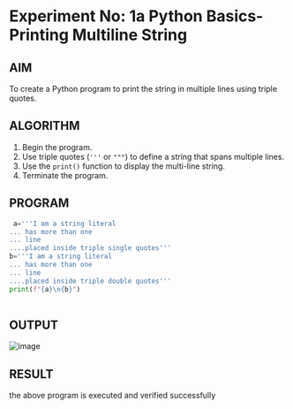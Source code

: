 # Experiment No: 1a Python Basics- Printing Multiline String

## AIM  
To create a Python program to print the string in multiple lines using triple quotes.

## ALGORITHM  
1. Begin the program.  
2. Use triple quotes (`'''` or `"""`) to define a string that spans multiple lines.  
3. Use the `print()` function to display the multi-line string.  
4. Terminate the program.

## PROGRAM
```python
 a='''I am a string literal
... has more than one
... line
....placed inside triple single quotes'''
b='''I am a string literal
... has more than one
... line
....placed inside triple double quotes'''
print(f"{a}\n{b}")
 
```
## OUTPUT

![image](https://github.com/user-attachments/assets/8ea9e1a7-3cae-49b1-93ff-1b06f14385b7)


## RESULT

the above program is executed and verified successfully 

